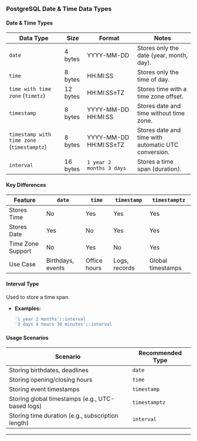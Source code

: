 ### PostgreSQL Date & Time Data Types  
 
#### Date & Time Types  
| Data Type          | Size  | Format | Notes |
|--------------------|------|----------------------|------------------------------------------------|
| `date`            | 4 bytes | YYYY-MM-DD | Stores only the date (year, month, day). |
| `time`            | 8 bytes | HH:MI:SS | Stores only the time of day. |
| `time with time zone` (`timetz`) | 12 bytes | HH:MI:SS±TZ | Stores time with a time zone offset. |
| `timestamp`       | 8 bytes | YYYY-MM-DD HH:MI:SS | Stores date and time without time zone. |
| `timestamp with time zone` (`timestamptz`) | 8 bytes | YYYY-MM-DD HH:MI:SS±TZ | Stores date and time with automatic UTC conversion. |
| `interval`        | 16 bytes | `1 year 2 months 3 days` | Stores a time span (duration). |

#### Key Differences  
| Feature | `date` | `time` | `timestamp` | `timestamptz` |
|---------|------|------|-----------|--------------|
| Stores Time | No | Yes | Yes | Yes |
| Stores Date | Yes | No | Yes | Yes |
| Time Zone Support | No | Yes | No | Yes |
| Use Case | Birthdays, events | Office hours | Logs, records | Global timestamps |

#### Interval Type  
Used to store a time span.  
- **Examples:**  
  ```sql
  '1 year 2 months'::interval
  '3 days 4 hours 30 minutes'::interval
  ```

#### Usage Scenarios  
| Scenario | Recommended Type |
|----------|----------------|
| Storing birthdates, deadlines | `date` |
| Storing opening/closing hours | `time` |
| Storing event timestamps | `timestamp` |
| Storing global timestamps (e.g., UTC-based logs) | `timestamptz` |
| Storing time duration (e.g., subscription length) | `interval` |

---